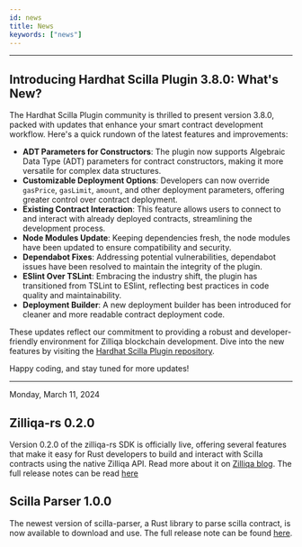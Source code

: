 ```yaml
---
id: news
title: News
keywords: ["news"]
---
```


---

## Introducing Hardhat Scilla Plugin 3.8.0: What's New?

The Hardhat Scilla Plugin community is thrilled to present version 3.8.0, packed with updates that enhance your smart contract development workflow. Here's a quick rundown of the latest features and improvements:

- **ADT Parameters for Constructors**: The plugin now supports Algebraic Data Type (ADT) parameters for contract constructors, making it more versatile for complex data structures.
- **Customizable Deployment Options**: Developers can now override `gasPrice`, `gasLimit`, `amount`, and other deployment parameters, offering greater control over contract deployment.
- **Existing Contract Interaction**: This feature allows users to connect to and interact with already deployed contracts, streamlining the development process.
- **Node Modules Update**: Keeping dependencies fresh, the node modules have been updated to ensure compatibility and security.
- **Dependabot Fixes**: Addressing potential vulnerabilities, dependabot issues have been resolved to maintain the integrity of the plugin.
- **ESlint Over TSLint**: Embracing the industry shift, the plugin has transitioned from TSLint to ESlint, reflecting best practices in code quality and maintainability.
- **Deployment Builder**: A new deployment builder has been introduced for cleaner and more readable contract deployment code.

These updates reflect our commitment to providing a robust and developer-friendly environment for Zilliqa blockchain development. Dive into the new features by visiting the [Hardhat Scilla Plugin repository](https://github.com/Zilliqa/hardhat-scilla-plugin).

Happy coding, and stay tuned for more updates!

---

Monday, March 11, 2024

## Zilliqa-rs 0.2.0

Version 0.2.0 of the zilliqa-rs SDK is officially live, offering several features that make it easy for Rust developers to build and interact with Scilla contracts using the native Zilliqa API. Read more about it on [Zilliqa blog](https://blog.zilliqa.com/zilliqa-launches-rust-sdk/). The full release notes can be read [here](https://github.com/Zilliqa/zilliqa-rs/releases)

## Scilla Parser 1.0.0

The newest version of scilla-parser, a Rust library to parse scilla contract, is now available to download and use. The full release note can be found [here](https://github.com/Zilliqa/rs-scilla-parser/releases/tag/v1.0.0).
